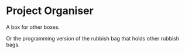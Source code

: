 # Project Organiser

A box for other boxes.

Or the programming version of the rubbish bag that holds other rubbish bags.
